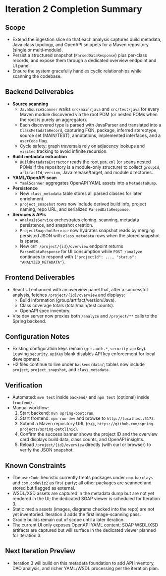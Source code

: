 # Iteration 2 Completion Summary

## Scope
- Extend the ingestion slice so that each analysis captures build metadata, Java class topology, and OpenAPI snippets for a Maven repository (single or multi-module).
- Persist a structured snapshot (`ParsedDataResponse`) plus per-class records, and expose them through a dedicated overview endpoint and UI panel.
- Ensure the system gracefully handles cyclic relationships while scanning the codebase.

## Backend Deliverables
- **Source scanning**
  - `JavaSourceScanner` walks `src/main/java` and `src/test/java` for every Maven module discovered via the root POM (or nested POMs when the root is purely an aggregator).
  - Each discovered type is parsed with JavaParser and translated into a `ClassMetadataRecord`, capturing FQN, package, inferred stereotype, source set (MAIN/TEST), annotations, implemented interfaces, and a `userCode` flag.
  - Cycle safety: graph traversals rely on adjacency lookups and `visited` tracking to avoid infinite recursion.
- **Build metadata extraction**
  - `BuildMetadataExtractor` reads the root `pom.xml` (or scans nested POMs if the repository is a module-only structure) to collect `groupId`, `artifactId`, `version`, Java release/target, and module directories.
- **YAML/OpenAPI scan**
  - `YamlScanner` aggregates OpenAPI YAML assets into a `MetadataDump`.
- **Persistence**
  - New `class_metadata` table stores all parsed classes for later enrichment.
  - `project_snapshot` rows now include derived build info, project naming, repo URL, and serialized `ParsedDataResponse`.
- **Services & APIs**
  - `AnalysisService` orchestrates cloning, scanning, metadata persistence, and snapshot creation.
  - `ProjectSnapshotService` now hydrates snapshot reads by merging persisted JSON with `class_metadata` rows when the stored snapshot is sparse.
  - New `GET /project/{id}/overview` endpoint returns `ParsedDataResponse` for UI consumption while `POST /analyze` continues to respond with `{"projectId": ..., "status": "ANALYZED_METADATA"}`.

## Frontend Deliverables
- React UI enhanced with an overview panel that, after a successful analysis, fetches `/project/{id}/overview` and displays:
  - Build information (group/artifact/version/Java).
  - Class coverage totals (total/main/test counts).
  - OpenAPI spec inventory.
- Vite dev server now proxies both `/analyze` and `/project/**` calls to the Spring backend.

## Configuration Notes
- Existing configuration keys remain (`git.auth.*`, `security.apiKey`). Leaving `security.apiKey` blank disables API key enforcement for local development.
- H2 files continue to live under `backend/data/`; tables now include `project`, `project_snapshot`, and `class_metadata`.

## Verification
- Automated: `mvn test` inside `backend/` and `npm test` (optional) inside `frontend/`.
- Manual workflow:
  1. Start backend: `mvn spring-boot:run`.
  2. Start frontend: `npm run dev` and browse to `http://localhost:5173`.
  3. Submit a Maven repository URL (e.g., `https://github.com/spring-projects/spring-petclinic`).
  4. Confirm the success banner shows the project ID and the overview card displays build data, class counts, and OpenAPI insights.
  5. Reload `/project/{id}/overview` directly (with curl or browser) to verify the JSON snapshot.

## Known Constraints
- The `userCode` heuristic currently treats packages under `com.barclays` and `com.codeviz2` as first-party; all other packages are scanned and stored but flagged as external.
- WSDL/XSD assets are captured in the metadata dump but are not yet rendered in the UI; the dedicated SOAP viewer is scheduled for Iteration 3.
- Static media assets (images, diagrams checked into the repo) are not yet inventoried. Iteration 3 adds the first image-scanning pass.
- Gradle builds remain out of scope until a later iteration.
- The current UI only exposes OpenAPI YAML content; SOAP WSDL/XSD artifacts are captured but will surface in the dedicated viewer planned for Iteration 3.

## Next Iteration Preview
- Iteration 3 will build on this metadata foundation to add API inventory, DAO analysis, and richer YAML/WSDL processing per the iteration plan.
